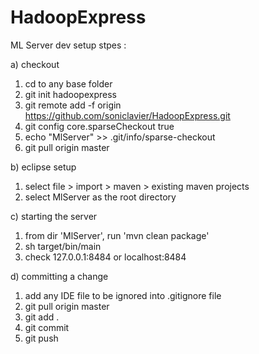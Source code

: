 # HadoopExpress

ML Server dev setup stpes :

a) checkout
  1. cd to any base folder 
  2. git init hadoopexpress
  3. git remote add -f origin https://github.com/soniclavier/HadoopExpress.git
  4. git config core.sparseCheckout true
  5. echo "MlServer" >> .git/info/sparse-checkout
  6. git pull origin master

b) eclipse setup
  1. select file > import > maven > existing maven projects 
  2. select MlServer as the root directory

c) starting the server
  1. from dir 'MlServer', run 'mvn clean package'
  2. sh target/bin/main
  3. check 127.0.0.1:8484 or localhost:8484

d) committing a change
  1. add any IDE file to be ignored into .gitignore file
  2. git pull origin master
  3. git add .
  4. git commit 
  5. git push 
